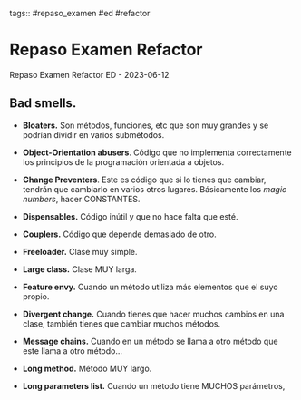 tags:: #repaso_examen #ed #refactor

# Repaso Examen Refactor

Repaso Examen Refactor ED - 2023-06-12

## Bad smells.

- **Bloaters.** Son métodos, funciones, etc que son muy grandes y se podrían dividir en varios submétodos.
- **Object-Orientation abusers**. Código que no implementa correctamente los principios de la programación orientada a objetos.
- **Change Preventers**. Este es código que si lo tienes que cambiar, tendrán que cambiarlo en varios otros lugares. Básicamente los *magic numbers*, hacer CONSTANTES.
- **Dispensables.** Código inútil y que no hace falta que esté.
- **Couplers.** Código que depende demasiado de otro.

- **Freeloader.** Clase muy simple.
- **Large class.** Clase MUY larga.
- **Feature envy.** Cuando un método utiliza más elementos que el suyo propio.
- **Divergent change.** Cuando tienes que hacer muchos cambios en una clase, también tienes que cambiar muchos métodos. 

- **Message chains.** Cuando en un método se llama a otro método que este llama a otro método...
- **Long method.** Método MUY largo.
- **Long parameters list.** Cuando un método tiene MUCHOS parámetros,